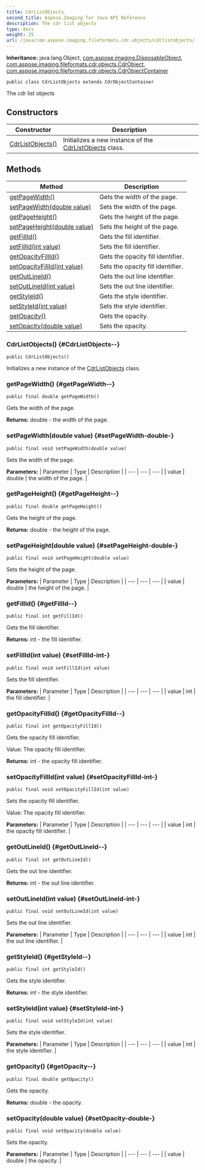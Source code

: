 ```yaml
---
title: CdrListObjects
second_title: Aspose.Imaging for Java API Reference
description: The cdr list objects
type: docs
weight: 25
url: /java/com.aspose.imaging.fileformats.cdr.objects/cdrlistobjects/
---
```

**Inheritance:**
java.lang.Object, [com.aspose.imaging.DisposableObject](../../com.aspose.imaging/disposableobject), [com.aspose.imaging.fileformats.cdr.objects.CdrObject](../../com.aspose.imaging.fileformats.cdr.objects/cdrobject), [com.aspose.imaging.fileformats.cdr.objects.CdrObjectContainer](../../com.aspose.imaging.fileformats.cdr.objects/cdrobjectcontainer)
```
public class CdrListObjects extends CdrObjectContainer
```

The cdr list objects
## Constructors

| Constructor | Description |
| --- | --- |
| [CdrListObjects()](#CdrListObjects--) | Initializes a new instance of the [CdrListObjects](../../com.aspose.imaging.fileformats.cdr.objects/cdrlistobjects) class. |
## Methods

| Method | Description |
| --- | --- |
| [getPageWidth()](#getPageWidth--) | Gets the width of the page. |
| [setPageWidth(double value)](#setPageWidth-double-) | Sets the width of the page. |
| [getPageHeight()](#getPageHeight--) | Gets the height of the page. |
| [setPageHeight(double value)](#setPageHeight-double-) | Sets the height of the page. |
| [getFillId()](#getFillId--) | Gets the fill identifier. |
| [setFillId(int value)](#setFillId-int-) | Sets the fill identifier. |
| [getOpacityFillId()](#getOpacityFillId--) | Gets the opacity fill identifier. |
| [setOpacityFillId(int value)](#setOpacityFillId-int-) | Sets the opacity fill identifier. |
| [getOutLineId()](#getOutLineId--) | Gets the out line identifier. |
| [setOutLineId(int value)](#setOutLineId-int-) | Sets the out line identifier. |
| [getStyleId()](#getStyleId--) | Gets the style identifier. |
| [setStyleId(int value)](#setStyleId-int-) | Sets the style identifier. |
| [getOpacity()](#getOpacity--) | Gets the opacity. |
| [setOpacity(double value)](#setOpacity-double-) | Sets the opacity. |
### CdrListObjects() {#CdrListObjects--}
```
public CdrListObjects()
```


Initializes a new instance of the [CdrListObjects](../../com.aspose.imaging.fileformats.cdr.objects/cdrlistobjects) class.

### getPageWidth() {#getPageWidth--}
```
public final double getPageWidth()
```


Gets the width of the page.

**Returns:**
double - the width of the page.
### setPageWidth(double value) {#setPageWidth-double-}
```
public final void setPageWidth(double value)
```


Sets the width of the page.

**Parameters:**
| Parameter | Type | Description |
| --- | --- | --- |
| value | double | the width of the page. |

### getPageHeight() {#getPageHeight--}
```
public final double getPageHeight()
```


Gets the height of the page.

**Returns:**
double - the height of the page.
### setPageHeight(double value) {#setPageHeight-double-}
```
public final void setPageHeight(double value)
```


Sets the height of the page.

**Parameters:**
| Parameter | Type | Description |
| --- | --- | --- |
| value | double | the height of the page. |

### getFillId() {#getFillId--}
```
public final int getFillId()
```


Gets the fill identifier.

**Returns:**
int - the fill identifier.
### setFillId(int value) {#setFillId-int-}
```
public final void setFillId(int value)
```


Sets the fill identifier.

**Parameters:**
| Parameter | Type | Description |
| --- | --- | --- |
| value | int | the fill identifier. |

### getOpacityFillId() {#getOpacityFillId--}
```
public final int getOpacityFillId()
```


Gets the opacity fill identifier.

Value: The opacity fill identifier.

**Returns:**
int - the opacity fill identifier.
### setOpacityFillId(int value) {#setOpacityFillId-int-}
```
public final void setOpacityFillId(int value)
```


Sets the opacity fill identifier.

Value: The opacity fill identifier.

**Parameters:**
| Parameter | Type | Description |
| --- | --- | --- |
| value | int | the opacity fill identifier. |

### getOutLineId() {#getOutLineId--}
```
public final int getOutLineId()
```


Gets the out line identifier.

**Returns:**
int - the out line identifier.
### setOutLineId(int value) {#setOutLineId-int-}
```
public final void setOutLineId(int value)
```


Sets the out line identifier.

**Parameters:**
| Parameter | Type | Description |
| --- | --- | --- |
| value | int | the out line identifier. |

### getStyleId() {#getStyleId--}
```
public final int getStyleId()
```


Gets the style identifier.

**Returns:**
int - the style identifier.
### setStyleId(int value) {#setStyleId-int-}
```
public final void setStyleId(int value)
```


Sets the style identifier.

**Parameters:**
| Parameter | Type | Description |
| --- | --- | --- |
| value | int | the style identifier. |

### getOpacity() {#getOpacity--}
```
public final double getOpacity()
```


Gets the opacity.

**Returns:**
double - the opacity.
### setOpacity(double value) {#setOpacity-double-}
```
public final void setOpacity(double value)
```


Sets the opacity.

**Parameters:**
| Parameter | Type | Description |
| --- | --- | --- |
| value | double | the opacity. |

